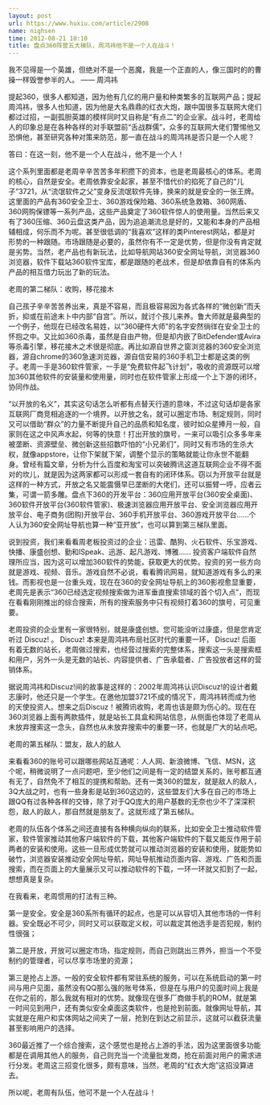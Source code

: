 ```yaml
---
layout: post
url: https://www.huxiu.com/article/2908
name: nighsen
time: 2012-08-21 10:10
title: 盘点360阵营五大梯队，周鸿祎他不是一个人在战斗！
---
```

我不见得是一个英雄，但绝对不是一个恶魔，我是一个正直的人，像三国时的的曹操一样毁誉参半的人。 —— 周鸿祎

提起360，很多人都知道，因为他有几亿的用户量和种类繁多的互联网产品；提起周鸿祎，很多人也知道，因为他是大名鼎鼎的红衣大炮，跟中国很多互联网大佬们都过过招，一副孤胆英雄的模样同时又自称是“有点二”的企业家。战斗时，老周给人的印象总是在各种各样的对手联盟前“舌战群儒”，众多的互联网大佬们警惕他又恐惧他，甚至研究各种对策来防范，那一直在战斗的周鸿祎是否只是一个人呢？

答曰：在这一刻，他不是一个人在战斗，他不是一个人！

这个系列里面都是老周辛辛苦苦多年积攒下的资本，也是老周最核心的体系。老周的核心，自然是安全。老周依靠安全起家，甚至不惜代价的掐死了自己的“儿子”3721，从“流氓软件之父”变身反流氓软件先锋，换来的就是安全的一张王牌。这里面的产品有360安全卫士、360游戏保险箱、360系统急救箱、360网盾、360网购保镖等一系列产品，这些产品奠定了360软件惊人的使用量。当然后来又有了360压缩、360云盘这类产品，因为追追潮流总是好的，又能和本身的产品相辅相成，何乐而不为呢。甚至很低调的“我喜欢”这样的类Pinterest网站，都是对形势的一种跟随。市场跟随是必要的，虽然你有不一定是优势，但是你没有肯定就是劣势。当然，老产品也有新玩法，比如导航网站360安全网址导航，浏览器360浏览器，软件下载站360软件宝库，都是跟随的老战术，但是却依靠自有的体系内产品的相互借力玩出了新的玩法。

老周的第二梯队：收购，移花接木

自己孩子辛辛苦苦养出来，真是不容易，而且极容易因为各式各样的“微创新”而夭折，抑或在前途未卜中内部“自宫”。所以，就讨个孩儿来养。鲁大师就是最典型的一个例子，他现在已经改名易姓，以“360硬件大师”的名字安然徜徉在安全卫士的怀抱之中。又比如360杀毒，虽然是自由产物，但是却内嵌了BitDefender或Avira等杀毒引擎，移花接木之术很是彻底。再比如源自世界之窗浏览器的360安全浏览器，源自chrome的360急速浏览器，源自信安易的360手机卫士都是这类的例子。老周一手是360软件管家，一手是“免费软件起飞计划”，吸收的资源既可以增加360其他软件的安装量和使用量，同时也在软件管家上形成一个上下游的闭环，协同作战。

“以开放的名义”，其实这句话怎么听都有点替天行道的意味，不过这句话却是各家互联网厂商竞相追逐的一个境界。以开放之名，就可以圈定市场、制定规则，同时又可以借助“群众”的力量不断提升自己的品质和知名度，彼时如众星捧月一般，自家则在这之中风声水起，何等的快意！打出开放的旗号，一来可以吸引众多多年来被垄断、资源壁垒、微创新这些招数吓怕的“小兄弟们”，同时又有市场的生杀大权，就像appstore，让你下架就下架，调整个显示的策略就能让你永世不能翻身。曾经有篇文章，分析为什么百度和淘宝可以突破腾讯这道互联网企业不得不面对的坎儿，就是因为这两家都可以形成一套自有的闭环体系。窃以为开放平台就是这样的一种方式，开放之名又能震慑早已垄断的大佬们，还可以振臂一呼，应者云集，可谓一箭多雕。盘点下360的开发平台：360应用开放平台(360安全桌面)、360软件开放平台(360软件管家)、极速浏览器应用开放平台、安全浏览器应用开放平台、电子商务(团购)开放平台、360手机开放平台、360游戏开放平台……个人认为360安全网址导航也算一种“亚开放”，也可以算到第三梯队里面。

说到投资，我们来看看周老板投资过的企业：迅雷、酷狗、火石软件、乐宝游戏、快播、康盛创想、勤和ISpeak、迅游、起凡游戏、博雅…… 投资客户端软件自然理所应当，因为这可以增加360软件的势能，获取更大的优势。投资的另一些方向就是游戏、视频、音乐。游戏自然不必说，看看腾讯网易，就知道游戏有多么的来钱。而影视也是一台重头戏，现在在360的安全网址导航上的360影视愈显重要，老周先是表示“360已经选定视频搜索做为进军垂直搜索领域的首个切入点”，而现在看看刚刚推出的综合搜索，所有的搜索服务中只有视频打着360的旗号，可见重要。

老周投资的企业里有一家很特别，就是康盛创想。您可能没听过康盛，但是您肯定听过 Discuz! 。 Discuz! 本来是周鸿祎布局社区时代的重要一环， Discuz! 后面有着无数的站长，老周做过搜索，也经营过搜索的完整体系，搜索这一头是搜索框和用户，另外一头是无数的站长、内容提供者、广告承载者、广告投放者这样的营销体系。

据说周鸿祎和Discuz!间的故事是这样的：2002年周鸿祎认识Discuz!的设计者戴志康时，他还只是一个学生。在邀他加盟3721不成的情况下，周鸿祎转而成为他的天使投资人。想来之后Discuz！被腾讯收购，老周也该是颇为伤心的。现在在360浏览器上面有两款插件，就是站长工具盒和网站信息，从侧面也体现了老周从未放弃搜索这一念头，自然也从未放弃搜索中的重要一环，也就是广大的站点吧。

老周的第五梯队：盟友，敌人的敌人

来看看360的账号可以跟哪些网站互通呢：人人网、新浪微博、飞信、MSN，这个呢，稍微说明了一点问题吧，至少他们之间是有一定的结盟关系的，账号都互通有无了，自然免不了相互的提携和帮助。还有一类360的盟友，就是敌人的敌人，3Q大战之时，也有一些身影是站到360这边的，这些盟友们大多在自己的市场上跟QQ有过各种各样的交锋，除了对于QQ庞大的用户基数的无奈也少不了深深积怨，敌人的敌人，那自然就是朋友了。这就形成了第五梯队。

老周的队伍各个体系之间还直接有各种横向纵向的联系，比如安全卫士推动软件管家，软件管家推动其他客户端软件的下载，其他客户端软件的下载又能反作用于前两者的安装和使用。这些一旦形成优势就可以推动浏览器的安装和使用，就能势如破竹，浏览器安装推动安全网址导航，网址导航推动页面内容、游戏、广告和页面搜索，而在页面上的大量展示又可以推动软件的下载，一环一环就又扣到了一起，想想真是复杂。

在我看来，老周惯用的打法有三种。

第一是安全。安全是360系所有循环的起点，也是可以从容切入其他市场的一件利器。安全既必不可少，同时又可以获取定义权，可以裁定其他选手是否犯规，制约性很强；

第二是开放，开放可以圈定市场，指定规则，而自己则跳出三界外，担当一个不受制约的管理者，可以尽享市场里的资源；

第三是抢占上游。一般的安全软件都有常驻系统的服务，可以在系统启动的第一时间与用户见面，虽然没有QQ那么强的账号体系，但是在与用户的见面时间上我是在你之前的，那么我就有相对的优势。就像现在很多厂商做手机的ROM，就是第一时间见到用户，还有类似安全桌面这类软件，也是抢到前面。就像网址导航，其实就是在用户和实体网站之间夹了一层，抢到在到达之前显示，这就可以截获流量甚至影响用户的选择。

360最近推了一个综合搜索，这个感觉也是抢占上游的手法，因为这里面很多功能都是在调用其他人的服务，自己则充当一个流量批发商，抢在前面对用户的需求进行分发。老周这三招变化很多，颇有意味，当然，老周的“红衣大炮”这招没算进去。

所以呢，老周有队伍，他可不是一个人在战斗！

